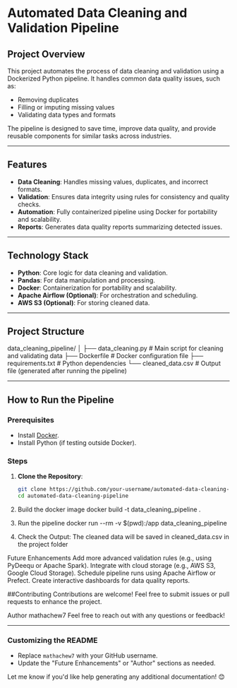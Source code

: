 # Automated Data Cleaning and Validation Pipeline

## Project Overview
This project automates the process of data cleaning and validation using a Dockerized Python pipeline. It handles common data quality issues, such as:
- Removing duplicates
- Filling or imputing missing values
- Validating data types and formats

The pipeline is designed to save time, improve data quality, and provide reusable components for similar tasks across industries.

---

## Features
- **Data Cleaning**: Handles missing values, duplicates, and incorrect formats.
- **Validation**: Ensures data integrity using rules for consistency and quality checks.
- **Automation**: Fully containerized pipeline using Docker for portability and scalability.
- **Reports**: Generates data quality reports summarizing detected issues.

---

## Technology Stack
- **Python**: Core logic for data cleaning and validation.
- **Pandas**: For data manipulation and processing.
- **Docker**: Containerization for portability and scalability.
- **Apache Airflow (Optional)**: For orchestration and scheduling.
- **AWS S3 (Optional)**: For storing cleaned data.

---

## Project Structure
data_cleaning_pipeline/ │ ├── data_cleaning.py # Main script for cleaning and validating data ├── Dockerfile # Docker configuration file ├── requirements.txt # Python dependencies └── cleaned_data.csv # Output file (generated after running the pipeline)


---

## How to Run the Pipeline

### Prerequisites
- Install [Docker](https://www.docker.com/).
- Install Python (if testing outside Docker).

### Steps
1. **Clone the Repository**:
   ```bash
   git clone https://github.com/your-username/automated-data-cleaning-pipeline.git
   cd automated-data-cleaning-pipeline
2. Build the docker image
   docker build -t data_cleaning_pipeline .
   
4. Run the pipeline
   docker run --rm -v $(pwd):/app data_cleaning_pipeline

5. Check the Output: The cleaned data will be saved in cleaned_data.csv in the project folder


Future Enhancements
Add more advanced validation rules (e.g., using PyDeequ or Apache Spark).
Integrate with cloud storage (e.g., AWS S3, Google Cloud Storage).
Schedule pipeline runs using Apache Airflow or Prefect.
Create interactive dashboards for data quality reports.

##Contributing
Contributions are welcome! Feel free to submit issues or pull requests to enhance the project.

Author
mathachew7
Feel free to reach out with any questions or feedback!

---

### **Customizing the README**
- Replace `mathachew7` with your GitHub username.
- Update the "Future Enhancements" or "Author" sections as needed.

Let me know if you'd like help generating any additional documentation! 😊
